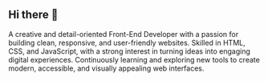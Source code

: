 ## Hi there 👋
 A creative and detail-oriented Front-End Developer with a passion for building clean, responsive, and user-friendly websites. Skilled in HTML, CSS, and JavaScript, with a strong interest in turning ideas into engaging digital experiences. Continuously learning and exploring new tools to create modern, accessible, and visually appealing web interfaces.
<!--
**SidraShahid0510/SidraShahid0510** is a ✨ _special_ ✨ repository because its `README.md` (this file) appears on your GitHub profile.

Here are some ideas to get you started:

- 🔭 I’m currently working on ...
- 🌱 I’m currently learning ...
- 👯 I’m looking to collaborate on ...
- 🤔 I’m looking for help with ...
- 💬 Ask me about ...
- 📫 How to reach me: ...
- 😄 Pronouns: ...
- ⚡ Fun fact: ...
-->
